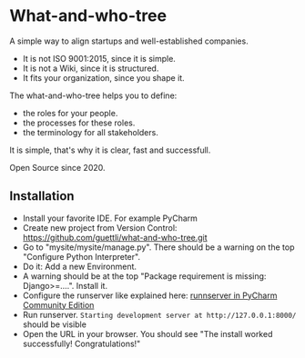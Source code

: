 # What-and-who-tree

A simple way to align startups and well-established companies.

* It is not ISO 9001:2015, since it is simple.
* It is not a Wiki, since it is structured.
* It fits your organization, since you shape it.

The what-and-who-tree helps you to define:

* the roles for your people. 
* the processes for these roles.
* the terminology for all stakeholders.

It is simple, that's why it is clear, fast and successfull.

Open Source since 2020.

## Installation
* Install your favorite IDE. For example PyCharm
* Create new project from Version Control: https://github.com/guettli/what-and-who-tree.git
* Go to "mysite/mysite/manage.py". There should be a warning on the top "Configure Python Interpreter".
* Do it: Add a new Environment.
* A warning should be at the top "Package requirement is missing: Django>=....". Install it.
* Configure the runserver like explained here: [runnserver in PyCharm Community Edition](https://stackoverflow.com/questions/27269574/how-to-run-debug-server-for-django-project-in-pycharm-community-edition)
* Run runserver. `Starting development server at http://127.0.0.1:8000/` should be visible
* Open the URL in your browser. You should see "The install worked successfully! Congratulations!"
 


